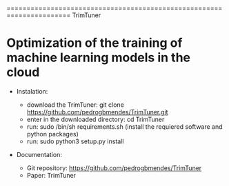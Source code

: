 ======================================================================
                            TrimTuner

Optimization of the training of machine learning models in the cloud
=======================================================================




- Instalation:
    - download the TrimTuner: git clone https://github.com/pedrogbmendes/TrimTuner.git
    - enter in the downloaded directory: cd TrimTuner 
    - run: sudo /bin/sh requirements.sh (install the requiered software and python packages)
    - run: sudo python3 setup.py install


- Documentation:
    - Git repository: https://github.com/pedrogbmendes/TrimTuner
    - Paper: TrimTuner 
